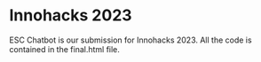 # Innohacks 2023

ESC Chatbot is our submission for Innohacks 2023. All the code is contained in the final.html file.
